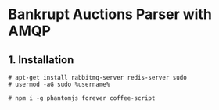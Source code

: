 # Bankrupt Auctions Parser with AMQP

## 1. Installation

```
# apt-get install rabbitmq-server redis-server sudo 
# usermod -aG sudo %username%
```
```
# npm i -g phantomjs forever coffee-script
```